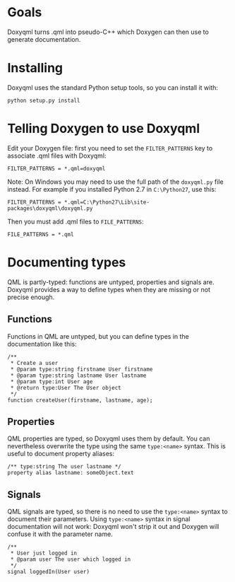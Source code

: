 # Goals

Doxyqml turns .qml into pseudo-C++ which Doxygen can then use to generate
documentation.

# Installing

Doxyqml uses the standard Python setup tools, so you can install it with:

    python setup.py install

# Telling Doxygen to use Doxyqml

Edit your Doxygen file: first you need to set the `FILTER_PATTERNS` key to
associate .qml files with Doxyqml:

    FILTER_PATTERNS = *.qml=doxyqml

Note: On Windows you may need to use the full path of the `doxyqml.py` file
instead. For example if you installed Python 2.7 in `C:\Python27`, use this:

    FILTER_PATTERNS = *.qml=C:\Python27\Lib\site-packages\doxyqml\doxyqml.py

Then you must add .qml files to `FILE_PATTERNS`:

    FILE_PATTERNS = *.qml

# Documenting types

QML is partly-typed: functions are untyped, properties and signals are. Doxyqml
provides a way to define types when they are missing or not precise enough.

## Functions

Functions in QML are untyped, but you can define types in the documentation
like this:

    /**
     * Create a user
     * @param type:string firstname User firstname
     * @param type:string lastname User lastname
     * @param type:int User age
     * @return type:User The User object
     */
    function createUser(firstname, lastname, age);

## Properties

QML properties are typed, so Doxyqml uses them by default. You can nevertheless
overwrite the type using the same `type:<name>` syntax. This is useful to
document property aliases:

    /** type:string The user lastname */
    property alias lastname: someObject.text

## Signals

QML signals are typed, so there is no need to use the `type:<name>` syntax to
document their parameters. Using `type:<name>` syntax in signal documentation
will not work: Doxyqml won't strip it out and Doxygen will confuse it with the
parameter name.

    /**
     * User just logged in
     * @param user The user which logged in
     */
    signal loggedIn(User user)

